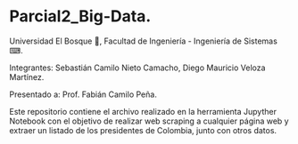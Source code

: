 # Parcial2_Big-Data.

Universidad El Bosque 🌳, Facultad de Ingeniería - Ingeniería de Sistemas ⌨.

Integrantes: Sebastián Camilo Nieto Camacho, Diego Mauricio Veloza Martínez.

Presentado a: Prof. Fabián Camilo Peña.


Este repositorio contiene el archivo realizado en la herramienta Jupyther Notebook con el objetivo de realizar web scraping a cualquier página web y extraer un listado de los presidentes de Colombia, junto con otros datos. 

